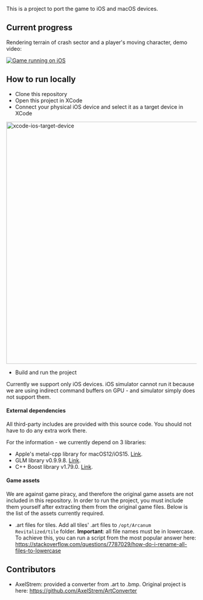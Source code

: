 This is a project to port the game to iOS and macOS devices.

## Current progress

Rendering terrain of crash sector and a player's moving character, demo video:

[![Game running on iOS](https://img.youtube.com/vi/zyBsQ3fYTZQ/hqdefault.jpg)](https://youtu.be/zyBsQ3fYTZQ)

## How to run locally

- Clone this repository
- Open this project in XCode
- Connect your physical iOS device and select it as a target device in XCode

<img width="641" alt="xcode-ios-target-device" src="https://user-images.githubusercontent.com/48682076/227014531-24c6db20-d85e-4dee-a79b-14703374b713.png">

- Build and run the project

Currently we support only iOS devices. iOS simulator cannot run it because we are using indirect command buffers on GPU - and simulator simply does not support them.

#### External dependencies

All third-party includes are provided with this source code. You should not have to do any extra work there.

For the information - we currently depend on 3 libraries:
- Apple's metal-cpp library for macOS12/iOS15. [Link](https://developer.apple.com/metal/cpp/).
- GLM library v0.9.9.8. [Link](https://github.com/g-truc/glm).
- C++ Boost library v1.79.0. [Link](https://www.boost.org/doc/libs/1_79_0/).

#### Game assets

We are against game piracy, and therefore the original game assets are not included in this repository. In order to run the project, you must include them yourself after extracting them from the original game files. Below is the list of the assets currently required.

- .art files for tiles. Add all tiles' .art files to `/opt/Arcanum Revitalized/tile` folder. **Important**: all file names must be in lowercase. To achieve this, you can run a script from the most popular answer here: https://stackoverflow.com/questions/7787029/how-do-i-rename-all-files-to-lowercase

## Contributors

- AxelStrem: provided a converter from .art to .bmp. Original project is here: https://github.com/AxelStrem/ArtConverter
